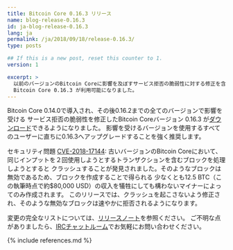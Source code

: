 ```yaml
---
title: Bitcoin Core 0.16.3 リリース
name: blog-release-0.16.3
id: ja-blog-release-0.16.3
lang: ja
permalink: /ja/2018/09/18/release-0.16.3/
type: posts

## If this is a new post, reset this counter to 1.
version: 1

excerpt: >
  以前のバージョンのBitcoin Coreに影響を及ぼすサービス拒否の脆弱性に対する修正を含む
  Bitcoin Core 0.16.3 が利用可能になりました。
---
```

Bitcoin Core 0.14.0で導入され、その後0.16.2までの全てのバージョンで影響を受ける
サービス拒否の脆弱性を修正したBitcoin Coreバージョン 0.16.3 が[ダウンロード][ダウンロードページ]できるようになりました。
影響を受けるバージョンを使用するすべてのユーザーに直ちに0.16.3へアップグレードすることを強く推奨します。

セキュリティ問題 [CVE-2018-17144][]: 古いバージョンのBitcoin Coreにおいて、
同じインプットを２回使用しようとするトランザクションを含むブロックを処理しようとすると
クラッシュすることが発見されました。そのようなブロックは無効であるため、ブロックを作成することで得られる
少なくとも12.5 BTC（この執筆時点で約$80,000 USD）の収入を犠牲にしても構わないマイナーによってのみ作成されます。
このリリースでは、クラッシュを起こさないよう修正され、そのような無効なブロックは速やかに拒否されるようになります。

変更の完全なリストについては、[リリースノート][]を参照ください。
ご不明な点がありましたら、[IRCチャットルーム][irc]でお気軽にお問い合わせください。

[リリースノート]: /ja/releases/0.16.3/
[IRC]: https://en.bitcoin.it/wiki/IRC_channels
[ダウンロードページ]: /ja/download
[CVE-2018-17144]: https://cve.mitre.org/cgi-bin/cvename.cgi?name=CVE-2018-17144

{% include references.md %}
